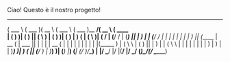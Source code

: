 Ciao! Questo è il nostro progetto!


 ______   _______  ______     ______   _______ _________ ______   _______ 
(  ___ \ (  ___  )(  __  \   (  ___ \ (  ___  )\__   __/(  __  \ (  ____ \
| (   ) )| (   ) || (  \  )  | (   ) )| (   ) |   ) (   | (  \  )| (    \/
| (__/ / | (___) || |   ) |  | (__/ / | |   | |   | |   | |   ) || (_____ 
|  __ (  |  ___  || |   | |  |  __ (  | |   | |   | |   | |   | |(_____  )
| (  \ \ | (   ) || |   ) |  | (  \ \ | |   | |   | |   | |   ) |      ) |
| )___) )| )   ( || (__/  )  | )___) )| (___) |___) (___| (__/  )/\____) |
|/ \___/ |/     \|(______/   |/ \___/ (_______)\_______/(______/ \_______)
                                                                          